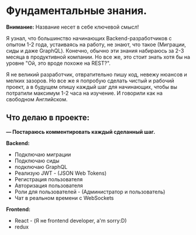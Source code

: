 # Фундаментальные знания.

**Внимание:** Название несет в себе ключевой смысл!

Я узнал, что большинство начинающих Backend-разработчиков с опытом 1-2 года, устаиваясь на работу, не знают, что такое (Миграции, сиды и даже GraphQL). 
Конечно, обычно эти знания набираюсь за 2-3 месяца в продуктивной компании. 
Но все же, это стоит знать хотя бы на уровне "Ой, это вроде похоже на REST?".

Я не великий разработчик, отвратительно пишу код, невежу нюансов и мелких зазоров. 
Но все же я попробую сделать чистый и рабочий проект, а в будущем опишу каждый шаг для начинающих, чтобы вы потратили максимум 1-2 часа на изучение. И говорили как на свободном Английском.

## Что делаю в проекте:

**— Постараюсь комментировать каждый сделанный шаг.**

**Backend:**
- Подключаю миграции
- Подключаю сиды
- подключаю GraphQL
- Реализую JWT - (JSON Web Tokens)
- Регистрация пользователя
- Авторизация пользователя
- Роли для пользователей - (Администратор и пользователь)
- Чат в реальном времени с WebSockets

**Frontend:**
- React - (Я не frontend developer, a'm sorry:D)
- redux
